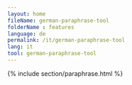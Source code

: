 ```yaml
---
layout: home
fileName: german-paraphrase-tool
folderName : features
language: de
permalink: /it/german-paraphrase-tool
lang: it
tool: german-paraphrase-tool
---
```

{% include section/paraphrase.html %}